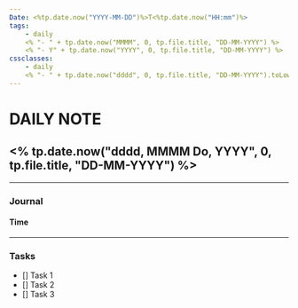```yaml
---
Date: <%tp.date.now("YYYY-MM-DD")%>T<%tp.date.now("HH:mm")%>
tags:
    - daily
    <% "- " + tp.date.now("MMMM", 0, tp.file.title, "DD-MM-YYYY") %>
    <% "- Y" + tp.date.now("YYYY", 0, tp.file.title, "DD-MM-YYYY") %>
cssclasses:
    - daily
    <% "- " + tp.date.now("dddd", 0, tp.file.title, "DD-MM-YYYY").toLowerCase() %>
---
```

# DAILY NOTE
## <% tp.date.now("dddd, MMMM Do, YYYY", 0, tp.file.title, "DD-MM-YYYY") %>
***
### Journal
#### Time
***
### Tasks
- [] Task 1
- [] Task 2
- [] Task 3